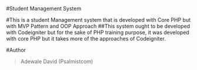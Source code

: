 #Student Management System 

#This is a student Management system that is developed with Core PHP but with MVP Pattern and OOP Approach
##This system ought to be developed with Codeigniter but for the sake of PHP training purpose, it was developed with core PHP but it takes more of the approaches of Codeigniter.

#Author
>Adewale David (Psalmistcom)